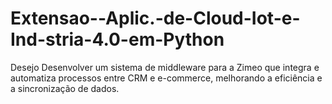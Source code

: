 # Extensao--Aplic.-de-Cloud-Iot-e-Ind-stria-4.0-em-Python
Desejo Desenvolver um sistema de middleware para a Zimeo que integra e automatiza processos entre CRM e e-commerce, melhorando a eficiência e a sincronização de dados.
